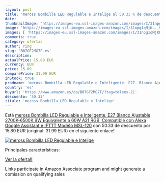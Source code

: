 ```yaml
---
layout: post
title: 'meross Bombilla LED Regulable e Intelige al 50.33 % de descuento'
date: 
thumbnailImage: 'https://images-eu.ssl-images-amazon.com/images/I/31npg1qMjKL._SL200_.jpg'
image: 'https://images-eu.ssl-images-amazon.com/images/I/31npg1qMjKL._SL200_.jpg'
images: [ 'https://images-eu.ssl-images-amazon.com/images/I/31npg1qMjKL._SL200_.jpg' ]
comments: true
category: ofertas
author: ring
slug: 'B07GF2MG7F-es'
description:
actualPrice: 15.89 EUR
currency: EUR
price: 15.89
comparePrice: 31.99 EUR
inStock: true
prodname: 'meross Bombilla LED Regulable e Inteligente. E27  Blanco Ajustable  2700K-6500K  9W Equivalente a 60W A21 RGB. Compatible con Alexa  Google Assistant e IFTTT Modelo MSL-120'
country: 'es'
buyurl: 'https://www.amazon.es/dp/B07GF2MG7F/?tag=tolees-21'
descuento: '50.33'
titulo: 'meross Bombilla LED Regulable e Intelige'
---
```


Está [meross Bombilla LED Regulable e Inteligente. E27  Blanco Ajustable  2700K-6500K  9W Equivalente a 60W A21 RGB. Compatible con Alexa  Google Assistant e IFTTT Modelo MSL-120](https://www.amazon.es/dp/B07GF2MG7F/?tag=tolees-21) con 50.33 de descuento por 15.89 EUR (original: 31.99 EUR) en el siguiente enlace!

[![meross Bombilla LED Regulable e Intelige](https://images-eu.ssl-images-amazon.com/images/I/31npg1qMjKL._SL200_.jpg)](https://www.amazon.es/dp/B07GF2MG7F/?tag=tolees-21)

Principales características:


[Ver la oferta!!](https://www.amazon.es/dp/B07GF2MG7F/?tag=tolees-21)

Links participate in Amazon Associate program and might generate a comission on qualifying sales


